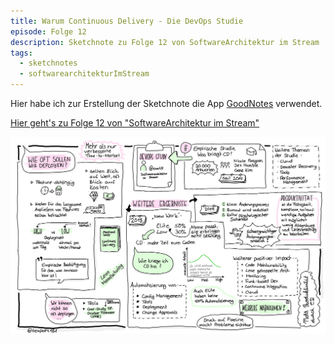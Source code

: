 ```yaml
---
title: Warum Continuous Delivery - Die DevOps Studie
episode: Folge 12
description: Sketchnote zu Folge 12 von SoftwareArchitektur im Stream
tags:
  - sketchnotes
  - softwarearchitekturImStream
---
```


Hier habe ich zur Erstellung der Sketchnote die App [GoodNotes](https://www.goodnotes.com/) verwendet.

[Hier geht's zu Folge 12 von "SoftwareArchitektur im Stream"](https://software-architektur.tv/folge12.html)

![Sketchnote zu Folge 12](/img/sketchnotes/2020-08-14_devops_study.JPG)

